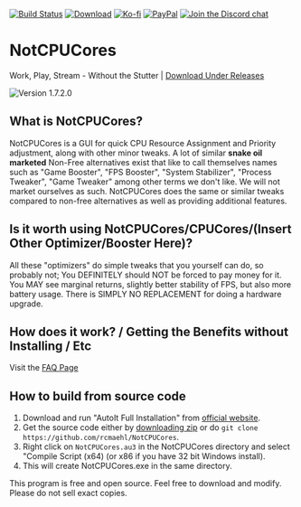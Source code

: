 [![Build Status](https://img.shields.io/github/workflow/status/rcmaehl/NotCPUCores/ncc)](https://github.com/rcmaehl/NotCPUCores/actions?query=workflow%3Ancc)
[![Download](https://img.shields.io/github/v/release/rcmaehl/NotCPUCores)](https://github.com/rcmaehl/NotCPUCores/releases/latest/)
[![Ko-fi](https://img.shields.io/badge/Support%20me%20on-Ko--fi-FF5E5B.svg?logo=ko-fi)](https://ko-fi.com/rcmaehl)
[![PayPal](https://img.shields.io/badge/Donate%20on-PayPal-00457C.svg?logo=paypal)](https://paypal.me/rhsky)
[![Join the Discord chat](https://img.shields.io/badge/Discord-chat-7289da.svg?&logo=discord)](https://discord.gg/uBnBcBx)

# NotCPUCores
Work, Play, Stream - Without the Stutter | [Download Under Releases](https://github.com/rcmaehl/NotCPUCores/releases)

![Version 1.7.2.0](https://i.imgur.com/pfayHD5.gif)

## What is NotCPUCores?

NotCPUCores is a GUI for quick CPU Resource Assignment and Priority adjustment, along with other minor tweaks. A lot of similar **snake oil marketed** Non-Free alternatives exist that like to call themselves names such as "Game Booster", "FPS Booster", "System Stabilizer", "Process Tweaker", "Game Tweaker" among other terms we don't like. We will not market ourselves as such. NotCPUCores does the same or similar tweaks compared to non-free alternatives as well as providing additional features.

## Is it worth using NotCPUCores/CPUCores/(Insert Other Optimizer/Booster Here)?

All these "optimizers" do simple tweaks that you yourself can do, so probably not; You DEFINITELY should NOT be forced to pay money for it. You MAY see marginal returns, slightly better stability of FPS, but also more battery usage. There is SIMPLY NO REPLACEMENT for doing a hardware upgrade.

## How does it work? / Getting the Benefits without Installing / Etc

Visit the [FAQ Page](https://github.com/rcmaehl/NotCPUCores/blob/master/FAQ.md)

## How to build from source code

1. Download and run "AutoIt Full Installation" from [official website](https://www.autoitscript.com/site/autoit/downloads). 
1. Get the source code either by [downloading zip](https://github.com/rcmaehl/NotCPUCores/archive/master.zip) or do `git clone https://github.com/rcmaehl/NotCPUCores`.
1. Right click on `NotCPUCores.au3` in the NotCPUCores directory and select "Compile Script (x64) (or x86 if you have 32 bit Windows install).
1. This will create NotCPUCores.exe in the same directory.

This program is free and open source. Feel free to download and modify. Please do not sell exact copies.
